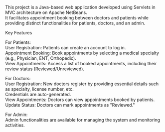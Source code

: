This project is a Java-based web application developed using Servlets in MVC architecture on Apache NetBeans.  
It facilitates appointment booking between doctors and patients while providing distinct functionalities for patients, doctors, and an admin.  

Key Features  

For Patients:  
User Registration: Patients can create an account to log in.  
Appointment Booking: Book appointments by selecting a medical specialty (e.g., Physician, ENT, Orthopedic).  
View Appointments: Access a list of booked appointments, including their review status (Reviewed/Unreviewed).  

For Doctors:  
User Registration: New doctors register by providing essential details such as specialty, license number, etc.  
Credentials are auto-generated.  
View Appointments: Doctors can view appointments booked by patients.  
Update Status: Doctors can mark appointments as "Reviewed."  

For Admin:  
Admin functionalities are available for managing the system and monitoring activities.  
